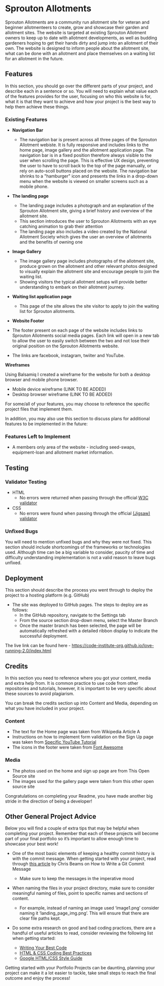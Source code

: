 # Sprouton Allotments

Sprouton Allotments are a community run allotment site for veteran and beginner allotmenteers to create, grow and showcase their garden and allotment sites. The website is targeted at existing Sprouton Allotment owners to keep up to date with allotment developments, as well as budding gardeners hoping to get their hands dirty and jump into an allotment of their own. The website is designed to inform people about the allotment site, what can be done with an allotment and place themselves on a waiting list for an allotment in the future. 

## Features 

In this section, you should go over the different parts of your project, and describe each in a sentence or so. You will need to explain what value each of the features provides for the user, focusing on who this website is for, what it is that they want to achieve and how your project is the best way to help them achieve these things.

### Existing Features

- __Navigation Bar__

  - The navigation bar is present across all three pages of the Sprouton Allotment webiste. It is fully responsive and includes links to the home page, image gallery and the allotment application page. The navigation bar is in a fixed position therefore always visible to the user when scrolling the page. This is effective UX design, preventing the user to have to scroll back to the top of the page manually, or rely on auto-scoll buttons placed on the website. The navigation bar shrinks to a "hamburger" icon and presents the links in a drop-down menu when the website is viewed on smaller screens such as a mobile phone. 


- __The landing page__

  - The landing page includes a photograph and an explanation of the Sprouton Allotment site, giving a brief history and overview of the allotment site. 
  - This section introduces the user to Sprouton Allotments with an eye catching animation to grab their attention
  - The landing page also includes a video created by the National Allotment Society which gives the user an overview of allotments and the benefits of owning one


- __Image Gallery__

  - The image gallery page includes photographs of the allotment site, produce grown on the allotment and other relevant photos designed to visually explain the allotment site and encourage people to join the waiting list. 
  - Showing visitors the typical allotment setups will provide better understanding to embark on their allotment journey.
   

- __Waiting list application  page__

  - This page of the site allows the site visitor to apply to join the waiting list for Sprouton allotments. 
  
- __Website Footer__

 - The footer present on each page of the website includes links to Sprouton Allotments social media pages. Each link will open in a new tab to allow the user to easily switch between the two and not lose their original position on the Sprouton Allotments website.
 - The links are facebook, instagram, twiiter and YouTube.

 __Wireframes__

Using Balsamiq I created a wireframe for the website for both a desktop browser and mobile phone browser.

- Mobile device wireframe (LINK TO BE ADDED)
- Desktop browser wireframe (LINK TO BE ADDED)



For some/all of your features, you may choose to reference the specific project files that implement them.

In addition, you may also use this section to discuss plans for additional features to be implemented in the future:

### Features Left to Implement

- A members only area of the website - including seed-swaps, equipment-loan and allotment market information.

## Testing 



### Validator Testing 

- HTML
  - No errors were returned when passing through the official [W3C validator](https://validator.w3.org/nu/?doc=https%3A%2F%2Fcode-institute-org.github.io%2Flove-running-2.0%2Findex.html)
- CSS
  - No errors were found when passing through the official [(Jigsaw) validator](https://jigsaw.w3.org/css-validator/validator?uri=https%3A%2F%2Fvalidator.w3.org%2Fnu%2F%3Fdoc%3Dhttps%253A%252F%252Fcode-institute-org.github.io%252Flove-running-2.0%252Findex.html&profile=css3svg&usermedium=all&warning=1&vextwarning=&lang=en#css)

### Unfixed Bugs

You will need to mention unfixed bugs and why they were not fixed. This section should include shortcomings of the frameworks or technologies used. Although time can be a big variable to consider, paucity of time and difficulty understanding implementation is not a valid reason to leave bugs unfixed. 

## Deployment

This section should describe the process you went through to deploy the project to a hosting platform (e.g. GitHub) 

- The site was deployed to GitHub pages. The steps to deploy are as follows: 
  - In the GitHub repository, navigate to the Settings tab 
  - From the source section drop-down menu, select the Master Branch
  - Once the master branch has been selected, the page will be automatically refreshed with a detailed ribbon display to indicate the successful deployment. 

The live link can be found here - https://code-institute-org.github.io/love-running-2.0/index.html 


## Credits 

In this section you need to reference where you got your content, media and extra help from. It is common practice to use code from other repositories and tutorials, however, it is important to be very specific about these sources to avoid plagiarism. 

You can break the credits section up into Content and Media, depending on what you have included in your project. 

### Content 

- The text for the Home page was taken from Wikipedia Article A
- Instructions on how to implement form validation on the Sign Up page was taken from [Specific YouTube Tutorial](https://www.youtube.com/)
- The icons in the footer were taken from [Font Awesome](https://fontawesome.com/)

### Media

- The photos used on the home and sign up page are from This Open Source site
- The images used for the gallery page were taken from this other open source site


Congratulations on completing your Readme, you have made another big stride in the direction of being a developer! 

## Other General Project Advice

Below you will find a couple of extra tips that may be helpful when completing your project. Remember that each of these projects will become part of your final portfolio so it’s important to allow enough time to showcase your best work! 

- One of the most basic elements of keeping a healthy commit history is with the commit message. When getting started with your project, read through [this article](https://chris.beams.io/posts/git-commit/) by Chris Beams on How to Write  a Git Commit Message 
  - Make sure to keep the messages in the imperative mood 

- When naming the files in your project directory, make sure to consider meaningful naming of files, point to specific names and sections of content.
  - For example, instead of naming an image used ‘image1.png’ consider naming it ‘landing_page_img.png’. This will ensure that there are clear file paths kept. 

- Do some extra research on good and bad coding practices, there are a handful of useful articles to read, consider reviewing the following list when getting started:
  - [Writing Your Best Code](https://learn.shayhowe.com/html-css/writing-your-best-code/)
  - [HTML & CSS Coding Best Practices](https://medium.com/@inceptiondj.info/html-css-coding-best-practice-fadb9870a00f)
  - [Google HTML/CSS Style Guide](https://google.github.io/styleguide/htmlcssguide.html#General)

Getting started with your Portfolio Projects can be daunting, planning your project can make it a lot easier to tackle, take small steps to reach the final outcome and enjoy the process! 